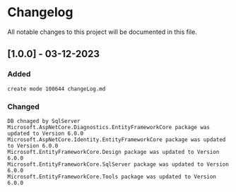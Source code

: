 # Changelog
All notable changes to this project will be documented in this file.

## [1.0.0] - 03-12-2023

### Added
	create mode 100644 changeLog.md


### Changed
	DB chnaged by SqlServer
	Microsoft.AspNetCore.Diagnostics.EntityFrameworkCore package was updated to Version 6.0.0
    Microsoft.AspNetCore.Identity.EntityFrameworkCore package was updated to Version 6.0.0
	Microsoft.EntityFrameworkCore.Design package was updated to Version 6.0.0
	Microsoft.EntityFrameworkCore.SqlServer package was updated to Version 6.0.0
    Microsoft.EntityFrameworkCore.Tools package was updated to Version 6.0.0